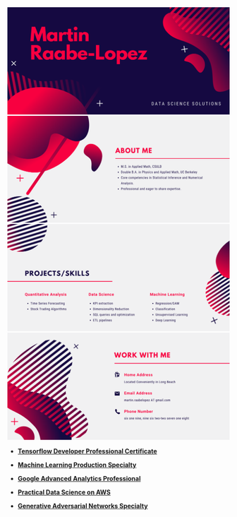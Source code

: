 <img src = https://github.com/MartinR-L/MRL/blob/main/1.png>
<img src = https://github.com/MartinR-L/MRL/blob/main/2.png>
<img src = https://github.com/MartinR-L/MRL/blob/main/3.png>
<img src = https://github.com/MartinR-L/MRL/blob/main/4.png>

- [**Tensorflow Developer Professional Certificate**](https://github.com/MartinR-L/Certificates/blob/main/TF_Dev_Cert%20Coursera%20GFCUYKT4CZN6.pdf)

- [**Machine Learning Production Specialty**](https://github.com/MartinR-L/Certificates/blob/main/MLOPs%20-%20Cert%20-%20Coursera%20HGDSC9F7QU8E.pdf>)

- [**Google Advanced Analytics Professional**](https://github.com/MartinR-L/Certificates/blob/main/Google%20Adv%20Analytics%20Cert%20-%20Coursera%20J6QQUYAJHKQ3.pdf)

- [**Practical Data Science on AWS**](https://github.com/MartinR-L/Certificates/blob/main/Final%20Cert%20Coursera%203M7ZW43RWS2U.pdf)

- [**Generative Adversarial Networks Specialty**](https://github.com/MartinR-L/Certificates/blob/main/GANs%20Cert%20-%20Coursera%20FNJFYJ285RUP.pdf)


<!--
**MartinR-L/MRL** is a ✨ _special_ ✨ repository because its `README.md` (this file) appears on your GitHub profile.

Here are some ideas to get you started:

- 🔭 I’m currently working on ...
- 🌱 I’m currently learning ...
- 👯 I’m looking to collaborate on ...
- 🤔 I’m looking for help with ...
- 💬 Ask me about ...
- 📫 How to reach me: ...
- 😄 Pronouns: ...
- ⚡ Fun fact: ...
-->
